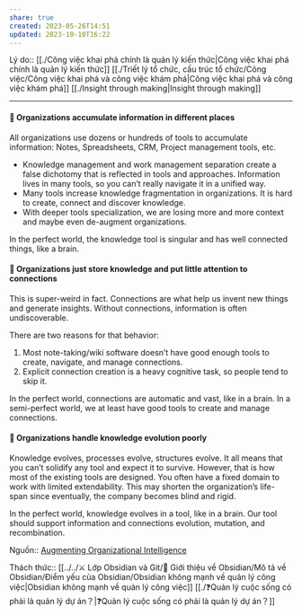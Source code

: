 ```yaml
---
share: true
created: 2023-05-26T14:51
updated: 2023-10-10T16:22
---
```

Lý do:: [[./Công việc khai phá chính là quản lý kiến thức|Công việc khai phá chính là quản lý kiến thức]] 
[[./Triết lý tổ chức, cấu trúc tổ chức/Công việc/Công việc khai phá và công việc khám phá|Công việc khai phá và công việc khám phá]]
[[./Insight through making|Insight through making]] 

---
#### 🚨 Organizations accumulate information in different places

All organizations use dozens or hundreds of tools to accumulate information: Notes, Spreadsheets, CRM, Project management tools, etc.

- Knowledge management and work management separation create a false dichotomy that is reflected in tools and approaches. Information lives in many tools, so you can’t really navigate it in a unified way.
- Many tools increase knowledge fragmentation in organizations. It is hard to create, connect and discover knowledge.
- With deeper tools specialization, we are losing more and more context and maybe even de-augment organizations.

In the perfect world, the knowledge tool is singular and has well connected things, like a brain.

#### 🚨 Organizations just store knowledge and put little attention to connections

This is super-weird in fact. Connections are what help us invent new things and generate insights. Without connections, information is often undiscoverable.

There are two reasons for that behavior:

1. Most note-taking/wiki software doesn’t have good enough tools to create, navigate, and manage connections.
2. Explicit connection creation is a heavy cognitive task, so people tend to skip it.

In the perfect world, connections are automatic and vast, like in a brain. In a semi-perfect world, we at least have good tools to create and manage connections.

#### 🚨 Organizations handle knowledge evolution poorly

Knowledge evolves, processes evolve, structures evolve. It all means that you can’t solidify any tool and expect it to survive. However, that is how most of the existing tools are designed. You often have a fixed domain to work with limited extendability. This may shorten the organization’s life-span since eventually, the company becomes blind and rigid.

In the perfect world, knowledge evolves in a tool, like in a brain. Our tool should support information and connections evolution, mutation, and recombination.

Nguồn:: [Augmenting Organizational Intelligence](https://fibery.io/blog/augmenting-organizational-intelligence/)

Thách thức:: [[../../⚔️ Lớp Obsidian và Git/💎 Giới thiệu về Obsidian/Mô tả về Obsidian/Điểm yếu của Obsidian/Obsidian không mạnh về quản lý công việc|Obsidian không mạnh về quản lý công việc]]
[[./❓Quản lý cuộc sống có phải là quản lý dự án？|❓Quản lý cuộc sống có phải là quản lý dự án？]]